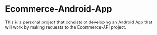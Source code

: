 # Ecommerce-Android-App
This is a personal project that consists of developing an Android App that will work by making requests to the Ecommerce-API project.

